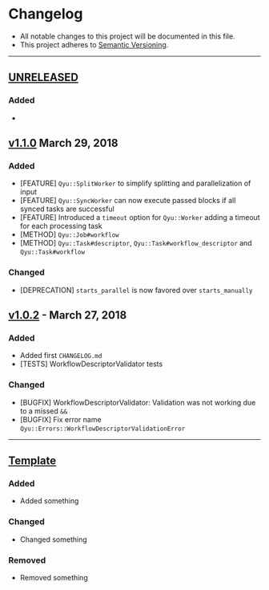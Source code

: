 # Changelog
- All notable changes to this project will be documented in this file.
- This project adheres to [Semantic Versioning](http://semver.org/spec/v2.0.0.html).

---

[UNRELEASED]: https://github.com/QyuTeam/qyu/compare/v1.1.0...HEAD
## [UNRELEASED]
### Added
-

[v1.1.0]: https://github.com/QyuTeam/qyu/compare/v1.0.2...v1.1.0
## [v1.1.0] March 29, 2018
### Added
- [FEATURE] `Qyu::SplitWorker` to simplify splitting and parallelization of input
- [FEATURE] `Qyu::SyncWorker` can now execute passed blocks if all synced tasks are successful
- [FEATURE] Introduced a `timeout` option for `Qyu::Worker` adding a timeout for each processing task
- [METHOD] `Qyu::Job#workflow`
- [METHOD] `Qyu::Task#descriptor`, `Qyu::Task#workflow_descriptor` and `Qyu::Task#workflow`

### Changed
- [DEPRECATION] `starts_parallel` is now favored over `starts_manually`

[v1.0.2]: https://github.com/QyuTeam/qyu/compare/v1.0.1...v1.0.2
## [v1.0.2] - March 27, 2018
### Added
- Added first `CHANGELOG.md`
- [TESTS] WorkflowDescriptorValidator tests

### Changed
- [BUGFIX] WorkflowDescriptorValidator: Validation was not working due to a missed `&&`
- [BUGFIX] Fix error name `Qyu::Errors::WorkflowDescriptorValidationError`

---

[Template]: https://github.com/QyuTeam/qyu/compare/release-1...release-2
## [Template]
### Added
- Added something

### Changed
- Changed something

### Removed
- Removed something
